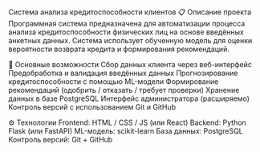 Система анализа кредитоспособности клиентов
📋 Описание проекта
Программная система предназначена для автоматизации процесса анализа кредитоспособности физических лиц на основе введённых анкетных данных. Система использует обученную модель для оценки вероятности возврата кредита и формирования рекомендаций.

🚀 Основные возможности
Сбор данных клиента через веб-интерфейс
Предобработка и валидация введённых данных
Прогнозирование кредитоспособности с помощью ML-модели
Формирование рекомендаций (одобрить / отказать / требует проверки)
Хранение данных в базе PostgreSQL
Интерфейс администратора (расширяемо)
Контроль версий с использованием Git и GitHub

⚙️ Технологии
Frontend: HTML / CSS / JS (или React)
Backend: Python Flask (или FastAPI)
ML-модель: scikit-learn
База данных: PostgreSQL
Контроль версий: Git + GitHub

